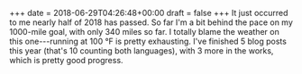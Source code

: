 +++
date = 2018-06-29T04:26:48+00:00
draft = false
+++
It just occurred to me nearly half of 2018 has passed. So far I'm a bit behind the pace on my 1000-mile goal, with only 340 miles so far. I totally blame the weather on this one---running at 100 °F is pretty exhausting. I've finished 5 blog posts this year (that's 10 counting both languages), with 3 more in the works, which is pretty good progress.